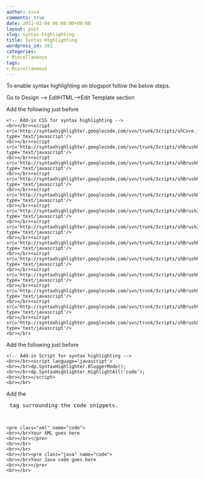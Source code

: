 ```yaml
---
author: siva
comments: true
date: 2011-02-04 06:08:00+00:00
layout: post
slug: syntax-highlighting
title: Syntax Highlighting
wordpress_id: 281
categories:
- Miscellaneous
tags:
- Miscellaneous
---
```


To enable syntax highlighting on blogspot follow the below steps.  
  
  
Go to Design --> EditHTML-->Edit Template section  
  
Add the following just before </head>  

    
    <!-- Add-in CSS for syntax highlighting -->
    <br></br><script src='http://syntaxhighlighter.googlecode.com/svn/trunk/Scripts/shCore.js' type='text/javascript'/>
    <br></br><script src='http://syntaxhighlighter.googlecode.com/svn/trunk/Scripts/shBrushCpp.js' type='text/javascript'/>
    <br></br><script src='http://syntaxhighlighter.googlecode.com/svn/trunk/Scripts/shBrushCSharp.js' type='text/javascript'/>
    <br></br><script src='http://syntaxhighlighter.googlecode.com/svn/trunk/Scripts/shBrushCss.js' type='text/javascript'/>
    <br></br><script src='http://syntaxhighlighter.googlecode.com/svn/trunk/Scripts/shBrushDelphi.js' type='text/javascript'/>
    <br></br><script src='http://syntaxhighlighter.googlecode.com/svn/trunk/Scripts/shBrushJava.js' type='text/javascript'/>
    <br></br><script src='http://syntaxhighlighter.googlecode.com/svn/trunk/Scripts/shBrushJScript.js' type='text/javascript'/>
    <br></br><script src='http://syntaxhighlighter.googlecode.com/svn/trunk/Scripts/shBrushPhp.js' type='text/javascript'/>
    <br></br><script src='http://syntaxhighlighter.googlecode.com/svn/trunk/Scripts/shBrushPython.js' type='text/javascript'/>
    <br></br><script src='http://syntaxhighlighter.googlecode.com/svn/trunk/Scripts/shBrushRuby.js' type='text/javascript'/>
    <br></br><script src='http://syntaxhighlighter.googlecode.com/svn/trunk/Scripts/shBrushSql.js' type='text/javascript'/>
    <br></br><script src='http://syntaxhighlighter.googlecode.com/svn/trunk/Scripts/shBrushVb.js' type='text/javascript'/>
    <br></br><script src='http://syntaxhighlighter.googlecode.com/svn/trunk/Scripts/shBrushXml.js' type='text/javascript'/>
    <br></br>

  
Add the following just before </body>  

    
    <!-- Add-in Script for syntax highlighting -->
    <br></br><script language='javascript'>
    <br></br>dp.SyntaxHighlighter.BloggerMode();
    <br></br>dp.SyntaxHighlighter.HighlightAll('code');
    <br></br></script>
    <br></br>

Add the <pre> tag surrounding the code snippets.  

    
    <pre class="xml" name="code">
    <br></br>Your XML goes here
    <br></br></pre>
    <br></br>
    <br></br>
    <br></br><pre class="java" name="code">
    <br></br>Your Java code goes here
    <br></br></pre>
    <br></br>
